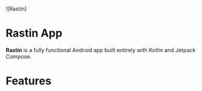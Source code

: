 ![Rastin]

Rastin App
==================

**Rastin** is a fully functional Android app built entirely with Kotlin and Jetpack Compose.

# Features